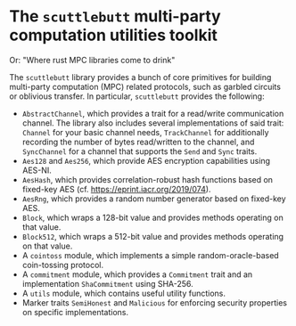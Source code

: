 # The `scuttlebutt` multi-party computation utilities toolkit
Or: "Where rust MPC libraries come to drink"

The `scuttlebutt` library provides a bunch of core primitives for building
multi-party computation (MPC) related protocols, such as garbled circuits or
oblivious transfer. In particular, `scuttlebutt` provides the following:

* `AbstractChannel`, which provides a trait for a read/write communication
  channel. The library also includes several implementations of said trait:
  `Channel` for your basic channel needs, `TrackChannel` for additionally
  recording the number of bytes read/written to the channel, and `SyncChannel`
  for a channel that supports the `Send` and `Sync` traits.
* `Aes128` and `Aes256`, which provide AES encryption capabilities using AES-NI.
* `AesHash`, which provides correlation-robust hash functions based on
  fixed-key AES (cf. <https://eprint.iacr.org/2019/074>).
* `AesRng`, which provides a random number generator based on fixed-key AES.
* `Block`, which wraps a 128-bit value and provides methods operating on that value.
* `Block512`, which wraps a 512-bit value and provides methods operating on that value.
* A `cointoss` module, which implements a simple random-oracle-based coin-tossing protocol.
* A `commitment` module, which provides a `Commitment` trait and an
  implementation `ShaCommitment` using SHA-256.
* A `utils` module, which contains useful utility functions.
* Marker traits `SemiHonest` and `Malicious` for enforcing security properties
  on specific implementations.
